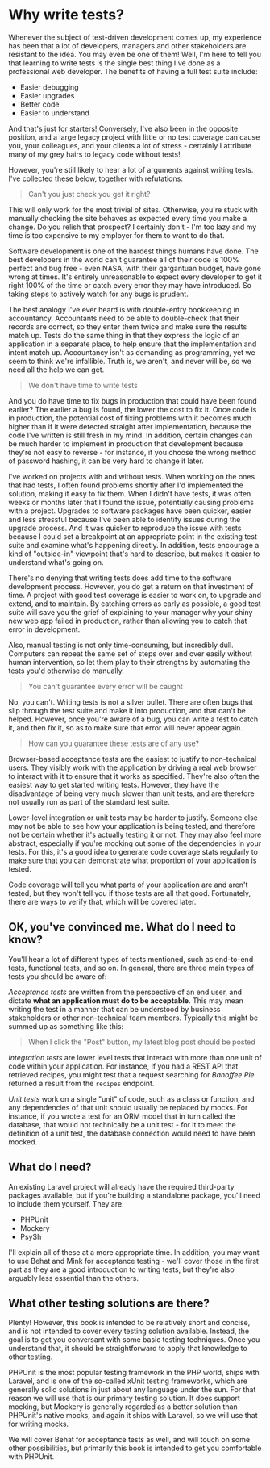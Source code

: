 # Why write tests?

Whenever the subject of test-driven development comes up, my experience has been that a lot of developers, managers and other stakeholders are resistant to the idea. You may even be one of them! Well, I'm here to tell you that learning to write tests is the single best thing I've done as a professional web developer. The benefits of having a full test suite include:

* Easier debugging
* Easier upgrades
* Better code
* Easier to understand

And that's just for starters! Conversely, I've also been in the opposite position, and a large legacy project with little or no test coverage can cause you, your colleagues, and your clients a lot of stress - certainly I attribute many of my grey hairs to legacy code without tests!

However, you're still likely to hear a lot of arguments against writing tests. I've collected these below, together with refutations:

> Can't you just check you get it right?

This will only work for the most trivial of sites. Otherwise, you're stuck with manually checking the site behaves as expected every time you make a change. Do you relish that prospect? I certainly don't - I'm too lazy and my time is too expensive to my employer for them to want to do that.

Software development is one of the hardest things humans have done. The best developers in the world can't guarantee all of their code is 100% perfect and bug free - even NASA, with their gargantuan budget, have gone wrong at times. It's entirely unreasonable to expect every developer to get it right 100% of the time or catch every error they may have introduced. So taking steps to actively watch for any bugs is prudent.

The best analogy I've ever heard is with double-entry bookkeeping in accountancy. Accountants need to be able to double-check that their records are correct, so they enter them twice and make sure the results match up. Tests do the same thing in that they express the logic of an application in a separate place, to help ensure that the implementation and intent match up. Accountancy isn't as demanding as programming, yet we seem to think we're infallible. Truth is, we aren't, and never will be, so we need all the help we can get.

> We don't have time to write tests

And you do have time to fix bugs in production that could have been found earlier? The earlier a bug is found, the lower the cost to fix it. Once code is in production, the potential cost of fixing problems with it becomes much higher than if it were detected straight after implementation, because the code I've written is still fresh in my mind. In addition, certain changes can be much harder to implement in production that development because they're not easy to reverse - for instance, if you choose the wrong method of password hashing, it can be very hard to change it later.

I've worked on projects with and without tests. When working on the ones that had tests, I often found problems shortly after I'd implemented the solution, making it easy to fix them. When I didn't have tests, it was often weeks or months later that I found the issue, potentially causing problems with a project. Upgrades to software packages have been quicker, easier and less stressful because I've been able to identify issues during the upgrade process. And it was quicker to reproduce the issue with tests because I could set a breakpoint at an appropriate point in the existing test suite and examine what's happening directly. In addition, tests encourage a kind of "outside-in" viewpoint that's hard to describe, but makes it easier to understand what's going on.

There's no denying that writing tests does add time to the software development process. However, you do get a return on that investment of time. A project with good test coverage is easier to work on, to upgrade and extend, and to maintain. By catching errors as early as possible, a good test suite will save you the grief of explaining to your manager why your shiny new web app failed in production, rather than allowing you to catch that error in development.

Also, manual testing is not only time-consuming, but incredibly dull. Computers can repeat the same set of steps over and over easily without human intervention, so let them play to their strengths by automating the tests you'd otherwise do manually.

> You can't guarantee every error will be caught

No, you can't. Writing tests is not a silver bullet. There are often bugs that slip through the test suite and make it into production, and that can't be helped. However, once you're aware of a bug, you can write a test to catch it, and then fix it, so as to make sure that error will never appear again.

> How can you guarantee these tests are of any use?

Browser-based acceptance tests are the easiest to justify to non-technical users. They visibly work with the application by driving a real web browser to interact with it to ensure that it works as specified. They're also often the easiest way to get started writing tests. However, they have the disadvantage of being very much slower than unit tests, and are therefore not usually run as part of the standard test suite.

Lower-level integration or unit tests may be harder to justify. Someone else may not be able to see how your application is being tested, and therefore not be certain whether it's actually testing it or not. They may also feel more abstract, especially if you're mocking out some of the dependencies in your tests. For this, it's a good idea to generate code coverage stats regularly to make sure that you can demonstrate what proportion of your application is tested.

Code coverage will tell you what parts of your application are and aren't tested, but they won't tell you if those tests are all that good. Fortunately, there are ways to verify that, which will be covered later.

OK, you've convinced me. What do I need to know?
------------------------------------------------

You'll hear a lot of different types of tests mentioned, such as end-to-end tests, functional tests, and so on. In general, there are three main types of tests you should be aware of:

*Acceptance tests* are written from the perspective of an end user, and dictate **what an application must do to be acceptable**. This may mean writing the test in a manner that can be understood by business stakeholders or other non-technical team members. Typically this might be summed up as something like this:

> When I click the "Post" button, my latest blog post should be posted

*Integration tests* are lower level tests that interact with more than one unit of code within your application. For instance, if you had a REST API that retrieved recipes, you might test that a request searching for *Banoffee Pie* returned a result from the `recipes` endpoint.

*Unit tests* work on a single "unit" of code, such as a class or function, and any dependencies of that unit should usually be replaced by mocks. For instance, if you wrote a test for an ORM model that in turn called the database, that would not technically be a unit test - for it to meet the definition of a unit test, the database connection would need to have been mocked. 

What do I need?
---------------

An existing Laravel project will already have the required third-party packages available, but if you're building a standalone package, you'll need to include them yourself. They are:

* PHPUnit
* Mockery
* PsySh

I'll explain all of these at a more appropriate time. In addition, you may want to use Behat and Mink for acceptance testing - we'll cover those in the first part as they are a good introduction to writing tests, but they're also arguably less essential than the others.

What other testing solutions are there?
---------------------------------------

Plenty! However, this book is intended to be relatively short and concise, and is not intended to cover every testing solution available. Instead, the goal is to get you conversant with some basic testing techniques. Once you understand that, it should be straightforward to apply that knowledge to other testing.

PHPUnit is the most popular testing framework in the PHP world, ships with Laravel, and is one of the so-called xUnit testing frameworks, which are generally solid solutions in just about any language under the sun. For that reason we will use that is our primary testing solution. It does support mocking, but Mockery is generally regarded as a better solution than PHPUnit's native mocks, and again it ships with Laravel, so we will use that for writing mocks.

We will cover Behat for acceptance tests as well, and will touch on some other possibilities, but primarily this book is intended to get you comfortable with PHPUnit.
